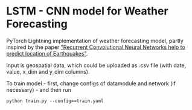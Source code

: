 # LSTM - CNN model for Weather Forecasting

PyTorch Lightning implementation of weather forecasting model, partly inspired by the paper ["Recurrent Convolutional Neural Networks help to predict location of Earthquakes"](https://arxiv.org/abs/2004.09140).  

Input is geospatial data, which could be uploaded as .csv file (with date, value, x_dim and y_dim columns).  

To train model - first, change configs of datamodule and network (if necessary) - and then run
```
python train.py --config==train.yaml
```


